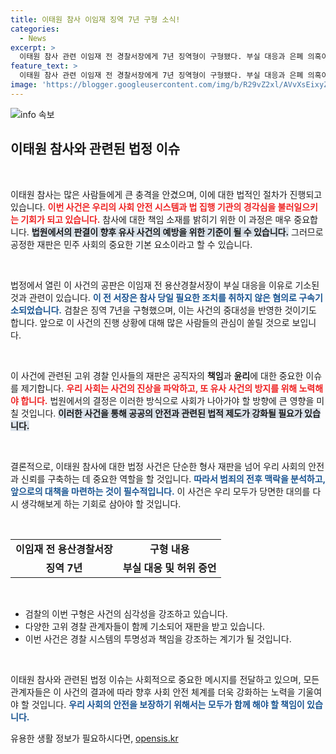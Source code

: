 ```yaml
---
title: 이태원 참사 이임재 징역 7년 구형 소식!
categories:
  - News
excerpt: >
  이태원 참사 관련 이임재 전 경찰서장에게 7년 징역형이 구형됐다. 부실 대응과 은폐 의혹이 제기된 그의 재판 소식이 이목을 끌고 있다. 법정에서 펼쳐지는 진실은 과연 어떤 결말을 맞이할까?
feature_text: >
  이태원 참사 관련 이임재 전 경찰서장에게 7년 징역형이 구형됐다. 부실 대응과 은폐 의혹이 제기된 그의 재판 소식이 이목을 끌고 있다. 법정에서 펼쳐지는 진실은 과연 어떤 결말을 맞이할까?
image: 'https://blogger.googleusercontent.com/img/b/R29vZ2xl/AVvXsEixyZcFfHzMRdzZMjFBmAUKJYCLCGyLL1o632UiGVXcaFdKo_bkvkuCioo0uUKlGfBVcT3P84aROyZIXSBEx3Aw5nCQ3pTgDom1WDC4m8eifvWiAmWEEVb4x6G_l8C0QH225ldMjyaFvpxGEBGNO37VmDTDMHGhJPq73UglMfDca1-0aw/s1600/blogspot.png'
---
```


<p><img src="https://blogger.googleusercontent.com/img/b/R29vZ2xl/AVvXsEixyZcFfHzMRdzZMjFBmAUKJYCLCGyLL1o632UiGVXcaFdKo_bkvkuCioo0uUKlGfBVcT3P84aROyZIXSBEx3Aw5nCQ3pTgDom1WDC4m8eifvWiAmWEEVb4x6G_l8C0QH225ldMjyaFvpxGEBGNO37VmDTDMHGhJPq73UglMfDca1-0aw/s1600/blogspot.png" alt="info 속보" /></p>

<h2 data-ke-size="size26">이태원 참사와 관련된 법정 이슈</h2>

<p data-ke-size="size16">&nbsp;</p>

<p>이태원 참사는 많은 사람들에게 큰 충격을 안겼으며, 이에 대한 법적인 절차가 진행되고 있습니다. <b><span style="color: #ee2323;">이번 사건은 우리의 사회 안전 시스템과 법 집행 기관의 경각심을 불러일으키는 기회가 되고 있습니다.</span></b> 참사에 대한 책임 소재를 밝히기 위한 이 과정은 매우 중요합니다. <b><span style="background-color: #21538527;">법원에서의 판결이 향후 유사 사건의 예방을 위한 기준이 될 수 있습니다.</span></b> 그러므로 공정한 재판은 민주 사회의 중요한 기본 요소이라고 할 수 있습니다. </p>

<p data-ke-size="size16">&nbsp;</p>

<p>법정에서 열린 이 사건의 공판은 이임재 전 용산경찰서장이 부실 대응을 이유로 기소된 것과 관련이 있습니다. <b><span style="color: #1a5490;">이 전 서장은 참사 당일 필요한 조치를 취하지 않은 혐의로 구속기소되었습니다.</span></b> 검찰은 징역 7년을 구형했으며, 이는 사건의 중대성을 반영한 것이기도 합니다. 앞으로 이 사건의 진행 상황에 대해 많은 사람들의 관심이 쏠릴 것으로 보입니다.</p>

<p data-ke-size="size16">&nbsp;</p>

<p>이 사건에 관련된 고위 경찰 인사들의 재판은 공직자의 <strong>책임</strong>과 <strong>윤리</strong>에 대한 중요한 이슈를 제기합니다. <b><span style="color: #ee2323;">우리 사회는 사건의 진상을 파악하고, 또 유사 사건의 방지를 위해 노력해야 합니다.</span></b> 법원에서의 결정은 이러한 방식으로 사회가 나아가야 할 방향에 큰 영향을 미칠 것입니다. <b><span style="background-color: #21538527;">이러한 사건을 통해 공공의 안전과 관련된 법적 제도가 강화될 필요가 있습니다.</span></b></p>

<p data-ke-size="size16">&nbsp;</p>

<p>결론적으로, 이태원 참사에 대한 법정 사건은 단순한 형사 재판을 넘어 우리 사회의 안전과 신뢰를 구축하는 데 중요한 역할을 할 것입니다. <b><span style="color: #1a5490;">따라서 범죄의 전후 맥락을 분석하고, 앞으로의 대책을 마련하는 것이 필수적입니다.</span></b> 이 사건은 우리 모두가 당면한 대의를 다시 생각해보게 하는 기회로 삼아야 할 것입니다.</p>

<p data-ke-size="size16">&nbsp;</p>

<table style="width:100%; border-collapse:collapse;">
<tr>
<td style="text-align: center; height: 17px;"><b>이임재 전 용산경찰서장</b></td>
<td style="text-align: center; height: 17px;"><b>구형 내용</b></td>
</tr>
<tr>
<td style="text-align: center; height: 17px;"><b>징역 7년</b></td>
<td style="text-align: center; height: 17px;"><b>부실 대응 및 허위 증언</b></td>
</tr>
</table>

<p data-ke-size="size16">&nbsp;</p>

<ul>
<li>검찰의 이번 구형은 사건의 심각성을 강조하고 있습니다.</li>
<li>다양한 고위 경찰 관계자들이 함께 기소되어 재판을 받고 있습니다.</li>
<li>이번 사건은 경찰 시스템의 투명성과 책임을 강조하는 계기가 될 것입니다.</li>
</ul>

<p data-ke-size="size16">&nbsp;</p>

<p>이태원 참사와 관련된 법정 이슈는 사회적으로 중요한 메시지를 전달하고 있으며, 모든 관계자들은 이 사건의 결과에 따라 향후 사회 안전 체계를 더욱 강화하는 노력을 기울여야 할 것입니다. <b><span style="color: #1a5490;">우리 사회의 안전을 보장하기 위해서는 모두가 함께 해야 할 책임이 있습니다.</span></b></p>
유용한 생활 정보가 필요하시다면, <a href="https://opensis.kr" rel="dofollow">opensis.kr</a>


